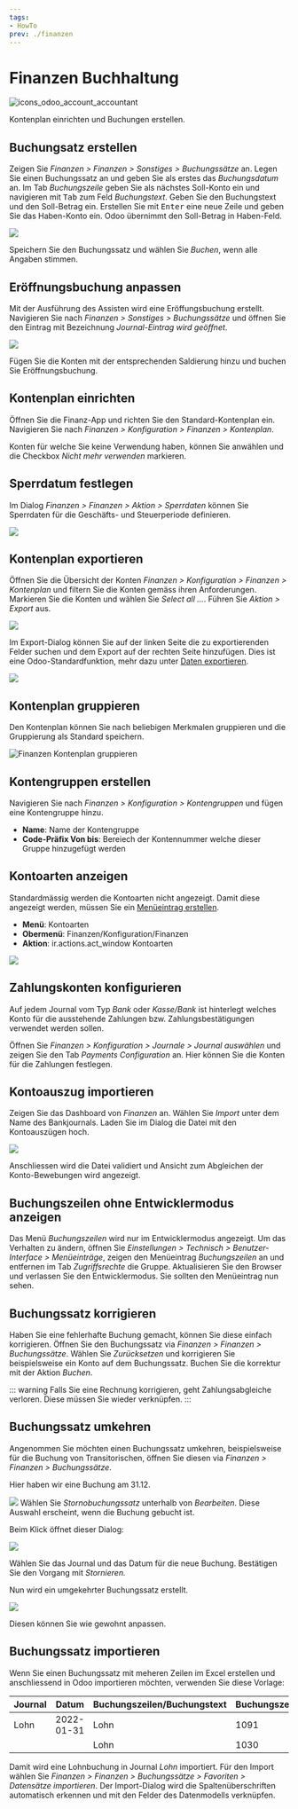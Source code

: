 ```yaml
---
tags:
- HowTo
prev: ./finanzen
---
```

# Finanzen Buchhaltung
![icons_odoo_account_accountant](assets/icons_odoo_account_accountant.png)

Kontenplan einrichten und Buchungen erstellen.

## Buchungsatz erstellen

Zeigen Sie *Finanzen > Finanzen > Sonstiges > Buchungssätze* an. Legen Sie einen Buchungssatz an und geben Sie als erstes das *Buchungsdatum* an. Im Tab *Buchungszeile* geben Sie als nächstes Soll-Konto ein und navigieren mit <kbd>Tab</kbd> zum Feld *Buchungstext*. Geben Sie den Buchungstext und den Soll-Betrag ein. Erstellen Sie mit <kbd>Enter</kbd> eine neue Zeile und geben Sie das Haben-Konto ein. Odoo übernimmt den Soll-Betrag in Haben-Feld.

![](assets/Finanzen%20Buchhaltung%20Buchungsatz%20erstellen.png)

Speichern Sie den Buchungssatz und wählen Sie *Buchen*, wenn alle Angaben stimmen.

## Eröffnungsbuchung anpassen

Mit der Ausführung des Assisten wird eine Eröffungsbuchung erstellt. Navigieren Sie nach *Finanzen > Sonstiges > Buchungssätze* und öffnen Sie den Eintrag mit Bezeichnung *Journal-Eintrag wird geöffnet*.

![](assets/Odoo%20Buchhaltung%20Eröffnungsbuchung%20anpassen.png)

Fügen Sie die Konten mit der entsprechenden Saldierung hinzu und buchen Sie Eröffnungsbuchung.

## Kontenplan einrichten

Öffnen Sie die Finanz-App und richten Sie den Standard-Kontenplan ein. Navigieren Sie nach *Finanzen > Konfiguration > Finanzen > Kontenplan*.

Konten für welche Sie keine Verwendung haben, können Sie anwählen und die Checkbox *Nicht mehr verwenden* markieren.

## Sperrdatum festlegen

Im Dialog *Finanzen > Finanzen > Aktion > Sperrdaten* können Sie Sperrdaten für die Geschäfts- und Steuerperiode definieren.

![](assets/Finanzen%20Sperrdatum%20festlegen.png)

## Kontenplan exportieren

Öffnen Sie die Übersicht der Konten *Finanzen > Konfiguration > Finanzen > Kontenplan* und filtern Sie die Konten gemäss ihren Anforderungen. Markieren Sie die Konten und wählen Sie *Select all ...*. Führen Sie *Aktion > Export* aus.

![](assets/Finanzen%20Kontenplan%20exportieren.png)

Im Export-Dialog können Sie auf der linken Seite die zu exportierenden Felder suchen und dem Export auf der rechten Seite hinzufügen. Dies ist eine Odoo-Standardfunktion, mehr dazu unter [Daten exportieren](Datenmanagement.md#Daten%20exportieren).

![](assets/Finanzen%20Daten%20exportieren.png)

## Kontenplan gruppieren

Den Kontenplan können Sie nach beliebigen Merkmalen gruppieren und die Gruppierung als Standard speichern.

![Finanzen Kontenplan gruppieren](assets/Finanzen%20Kontenplan%20gruppieren.gif)

## Kontengruppen erstellen

Navigieren Sie nach *Finanzen > Konfiguration > Kontengruppen* und fügen eine Kontengruppe hinzu.

* **Name**: Name der Kontengruppe
* **Code-Präfix Von bis**: Bereiech der Kontennummer welche dieser Gruppe hinzugefügt werden

## Kontoarten anzeigen

Standardmässig werden die Kontoarten nicht angezeigt. Damit diese angezeigt werden, müssen Sie ein [Menüeintrag erstellen](Entwicklung.md#Entwicklung#Menüeintrag%20erstellen).

* **Menü**: Kontoarten
* **Obermenü**: Finanzen/Konfiguration/Finanzen
* **Aktion**: ir.actions.act_window Kontoarten

![](assets/Finanzen%20Kontoarten%20anzeigen.png)

## Zahlungskonten konfigurieren

Auf jedem Journal vom Typ *Bank* oder *Kasse/Bank* ist hinterlegt welches Konto für die ausstehende Zahlungen bzw. Zahlungsbestätigungen verwendet werden sollen.

Öffnen Sie *Finanzen > Konfiguration > Journale > Journal auswählen* und zeigen Sie den Tab *Payments Configuration* an. Hier können Sie die Konten für die Zahlungen festlegen.

## Kontoauszug importieren

Zeigen Sie das Dashboard von *Finanzen* an. Wählen Sie *Import* unter dem Name des Bankjournals. Laden Sie im Dialog die Datei mit den Kontoauszügen hoch.

![](assets/Finanzen%20Kontoauszug%20importieren.png)

Anschliessen wird die Datei validiert und Ansicht zum Abgleichen der Konto-Bewebungen wird angezeigt.

## Buchungszeilen ohne Entwicklermodus anzeigen

Das Menü *Buchungszeilen* wird nur im Entwicklermodus angezeigt. Um das Verhalten zu ändern, öffnen Sie *Einstellungen > Technisch > Benutzer-Interface > Menüeinträge*, zeigen den Menüeintrag *Buchungszeilen* an und entfernen im Tab *Zugriffsrechte* die Gruppe. Aktualisieren Sie den Browser und verlassen Sie den Entwicklermodus. Sie sollten den Menüeintrag nun sehen.

## Buchungssatz korrigieren

Haben Sie eine fehlerhafte Buchung gemacht, können Sie diese einfach korrigieren. Öffnen Sie den Buchungssatz via *Finanzen > Finanzen > Buchungssätze*. Wählen Sie *Zurücksetzen* und korrigieren Sie beispielsweise ein Konto auf dem Buchungssatz. Buchen Sie die korrektur mit der Aktion *Buchen*.

::: warning
Falls Sie eine Rechnung korrigieren, geht Zahlungsabgleiche verloren. Diese müssen Sie wieder verknüpfen.
:::

## Buchungssatz umkehren

Angenommen Sie möchten einen Buchungssatz umkehren, beispielsweise für die Buchung von Transitorischen, öffnen Sie diesen via *Finanzen > Finanzen > Buchungssätze*.

Hier haben wir eine Buchung am 31.12.

![](assets/Finanzen%20Buchhaltung%20Eröffnung.png)
Wählen Sie *Stornobuchungssatz* unterhalb von *Bearbeiten*. Diese Auswahl erscheint, wenn die Buchung gebucht ist.

Beim Klick öffnet dieser Dialog:


![](assets/Finanzen%20Buchhaltung%20Stornieren.png)

Wählen Sie das Journal und das Datum für die neue Buchung. Bestätigen Sie den Vorgang mit *Stornieren.*

Nun wird ein umgekehrter Buchungssatz erstellt.

![](assets/Finanzen%20Buchhaltung%20Umkehrung.png)

Diesen können Sie wie gewohnt anpassen.

## Buchungssatz importieren

Wenn Sie einen Buchungssatz mit meheren Zeilen im Excel erstellen und anschliessend in Odoo importieren möchten, verwenden Sie diese Vorlage:

| Journal | Datum      | Buchungszeilen/Buchungstext | Buchungszeilen/Konto | Buchungszeilen/Soll | Buchungszeilen/Haben |
| ------- | ---------- | --------------------------- | -------------------- | ------------------- | -------------------- |
| Lohn    | 2022-01-31 | Lohn                        | 1091                 | 74297.35            |                      |
|         |            | Lohn                        | 1030                 |                     | 74297.35             |

Damit wird eine Lohnbuchung in Journal *Lohn* importiert. Für den Import wählen Sie *Finanzen > Finanzen > Buchungssätze > Favoriten > Datensätze importieren*. Der Import-Dialog wird die Spaltenüberschriften automatisch erkennen und mit den Felder des Datenmodells verknüpfen.
